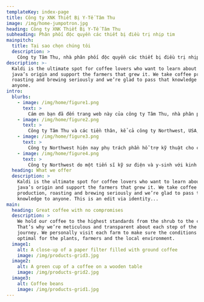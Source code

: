 ```yaml
---
templateKey: index-page
title: Công ty XNK Thiết Bị Y-Tế Tâm Thu
image: /img/home-jumpotron.jpg
heading: Công ty XNK Thiết Bị Y-Tế Tâm Thu
subheading: Phân phối độc quyền các thiết bị điều trị nhịp tim
mainpitch:
  title: Tại sao chọn chúng tôi
  description: >
    Công ty Tâm Thu, nhà phân phối độc quyền các thiết bị điều trị nhịp tim của công ty Biotronik, CHLB Đức và một số công ty khác.
description: >-
  Kaldi is the ultimate spot for coffee lovers who want to learn about their
  java’s origin and support the farmers that grew it. We take coffee production,
  roasting and brewing seriously and we’re glad to pass that knowledge to
  anyone.
intro:
  blurbs:
    - image: /img/home/figure1.png
      text: >
        Cám ơn bạn đã đến trang web này của công ty Tâm Thu, nhà phân phối độc quyền các thiết bị điều trị nhịp tim của công ty Biotronik, CHLB Đức và một số công ty khác.
    - image: /img/home/figure2.png
      text: >
        Công ty Tâm Thu và các tiền thân, kể cả công ty Northwest, USA, đã hoạt động liên tục trong lĩnh vực điều trị nhịp tim từ năm 1995.
    - image: /img/home/figure3.png
      text: >
        Công ty Northwest hiện nay phụ trách phần hỗ trợ kỹ thuật cho công ty Tâm Thu đem các thông tin mới nhất trong lĩnh vực điều trị nhịp tim về các trang web trong website này, và khi cần sẽ là cầu nối từ đội ngũ kỹ thuật viên ở Việt Nam với các kỹ sư thiết kế của Biotronik và với các bác sĩ trên thế giới.
    - image: /img/home/figure4.png
      text: >
        Công ty Northwest do một tiến sĩ kỹ sư điện và y-sinh với kinh nghiệm thiết kế và theo dõi các máy điều trị nhịp tim (máy tạo nhịp, máy phá rung) của Biotronik trên 20 năm.
  heading: What we offer
  description: >
    Kaldi is the ultimate spot for coffee lovers who want to learn about their
    java’s origin and support the farmers that grew it. We take coffee
    production, roasting and brewing seriously and we’re glad to pass that
    knowledge to anyone. This is an edit via identity...
main:
  heading: Great coffee with no compromises
  description: >
    We hold our coffee to the highest standards from the shrub to the cup.
    That’s why we’re meticulous and transparent about each step of the coffee’s
    journey. We personally visit each farm to make sure the conditions are
    optimal for the plants, farmers and the local environment.
  image1:
    alt: A close-up of a paper filter filled with ground coffee
    image: /img/products-grid3.jpg
  image2:
    alt: A green cup of a coffee on a wooden table
    image: /img/products-grid2.jpg
  image3:
    alt: Coffee beans
    image: /img/products-grid1.jpg
---
```


